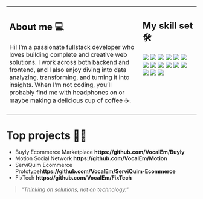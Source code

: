 <table>
  <tr>
    <td valign="top" width="70%">
      <h2>About me 💻</h2>
      <p>
  Hi! I’m a passionate fullstack developer who loves building complete and creative web solutions. I work across both backend and frontend, and I also enjoy diving into data analyzing, transforming, and turning it into insights. When I’m not coding, you’ll probably find me with headphones on or maybe making a delicious cup of coffee ☕.
      </p>
    </td>
      <td valign="top" width="30%">
        <h2>My skill set 🛠️</h2>
      <p>
        <img src="https://img.shields.io/badge/-Git-F44D27?style=flat-square&logo=Git&logoColor=white"/>
        <img src="https://img.shields.io/badge/-NPM-CB3837?style=flat-square&logo=NPM&logoColor=white"/>
        <img src="https://img.shields.io/badge/-Apache-D22128?style=flat-square&logo=Apache&logoColor=white"/>
        <img src="https://img.shields.io/badge/-MySQL-F29111?style=flat-square&logo=MySQL&logoColor=white"/>
        <img src="https://img.shields.io/badge/-Laravel-F55247?style=flat-square&logo=Laravel&logoColor=white"/>
        <img src="https://img.shields.io/badge/-HTML5-E34F26?style=flat-square&logo=HTML5&logoColor=white"/>
        <img src="https://img.shields.io/badge/-CSS3-1572B6?style=flat-square&logo=CSS3&logoColor=white"/>
        <img src="https://img.shields.io/badge/-JavaScript-ffea14?style=flat-square&logo=JavaScript&logoColor=black"/>
        <img src="https://img.shields.io/badge/-PHP-3f83ac?style=flat-square&logo=PHP&logoColor=white"/>
        <img src="https://img.shields.io/badge/-Sass-cd45ad?style=flat-square&logo=Sass&logoColor=white"/>
        <img src="https://img.shields.io/badge/-C++-4d59e3?style=flat-square&logo=C%2B%2B&logoColor=white"/>
        <img src="https://img.shields.io/badge/-.NET-4d59e3?style=flat-square&logo=.NET&logoColor=white"/>
        <img src="https://img.shields.io/badge/-Python-1669ae?style=flat-square&logo=python&logoColor=white"/>
        <img src="https://img.shields.io/badge/-Astro-BC52EE?style=flat-square&logo=astro&logoColor=white"/>
        <img src="https://img.shields.io/badge/-React-61DAFB?style=flat-square&logo=react&logoColor=black"/>
      </p>
    </td>
  </tr>
</table>
<h1>Top projects 👨‍💻</h1>
<ul>
  <li>Buyly Ecommerce Marketplace <strong>https://github.com/VocalEm/Buyly</strong></li>
  <li>Motion Social Network <strong>https://github.com/VocalEm/Motion</strong></li>
  <li>ServiQuim Ecommerce Prototype<strong>https://github.com/VocalEm/ServiQuim-Ecommerce</strong></li>
  <li>FixTech <strong>https://github.com/VocalEm/FixTech</strong></li>
</ul>
<blockquote>
  <p><em>"Thinking on solutions, not on technology."</em></p>
</blockquote>


